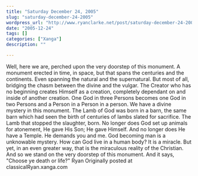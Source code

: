 ```yaml
---
title: "Saturday December 24, 2005"
slug: "saturday-december-24-2005"
wordpress_url: "http://www.ryanclarke.net/post/saturday-december-24-2005/"
date: "2005-12-24"
tags: []
categories: ["Xanga"]
description: ""

---
```


Well, here we are, perched upon the very doorstep of this monument. A monument erected in time, in space, but that spans the centuries and the continents. Even spanning the natural and the supernatural.
 But most of all, bridging the chasm between the divine and the vulgar. The Creator who has no beginning creates Himself as a creation, completely dependant on and inside of another creation. One God in three Persons becomes one God in two Persons and a Person in a Person in a person. We have a divine mystery in this monument.
 The Lamb of God was born in a barn, the same barn which had seen the birth of centuries of lambs slated for sacrifice. The Lamb that stopped the slaughter, born.
 No longer does God set up animals for atonement, He gave His Son; He gave Himself. And no longer does He have a Temple. He demands you and me.
 God becoming man is a unknowable mystery. How can God live in a human body? It is a miracle. But yet, in an even greater way, that is the miraculous reality of the Christian.
 And so we stand on the very doorstep of this monument. And it says, "Choose ye death or life?"
 Ryan
Originally posted at classicalRyan.xanga.com
